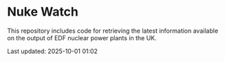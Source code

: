 # Nuke Watch

This repository includes code for retrieving the latest information available on the output of EDF nuclear power plants in the UK.

Last updated: 2025-10-01 01:02